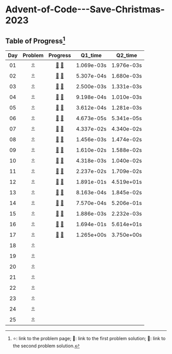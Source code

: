 # Advent-of-Code---Save-Christmas-2023

## Table of Progress[^1]
|Day|Problem|Progress|Q1_time|Q2_time|
|:---:|:---:|:---:|:---:|:---:|
|01|[:star:](https://adventofcode.com/2023/day/1)|[:christmas_tree:](https://github.com/Mushi0/Advent-of-Code---Save-Christmas-2023/blob/main/Python/D1_1.py) [:santa:](https://github.com/Mushi0/Advent-of-Code---Save-Christmas-2023/blob/main/Python/D1_2.py)|1.069e-03s|1.976e-03s|
|02|[:star:](https://adventofcode.com/2023/day/2)|[:christmas_tree:](https://github.com/Mushi0/Advent-of-Code---Save-Christmas-2023/blob/main/Python/D2_1.py) [:santa:](https://github.com/Mushi0/Advent-of-Code---Save-Christmas-2023/blob/main/Python/D2_2.py)|5.307e-04s|1.680e-03s|
|03|[:star:](https://adventofcode.com/2023/day/3)|[:christmas_tree:](https://github.com/Mushi0/Advent-of-Code---Save-Christmas-2023/blob/main/Python/D3_1.py) [:santa:](https://github.com/Mushi0/Advent-of-Code---Save-Christmas-2023/blob/main/Python/D3_2.py)|2.500e-03s|1.331e-03s|
|04|[:star:](https://adventofcode.com/2023/day/4)|[:christmas_tree:](https://github.com/Mushi0/Advent-of-Code---Save-Christmas-2023/blob/main/Python/D4_1.py) [:santa:](https://github.com/Mushi0/Advent-of-Code---Save-Christmas-2023/blob/main/Python/D4_2.py)|9.198e-04s|1.010e-03s|
|05|[:star:](https://adventofcode.com/2023/day/5)|[:christmas_tree:](https://github.com/Mushi0/Advent-of-Code---Save-Christmas-2023/blob/main/Python/D5_1.py) [:santa:](https://github.com/Mushi0/Advent-of-Code---Save-Christmas-2023/blob/main/Python/D5_2.py)|3.612e-04s|1.281e-03s|
|06|[:star:](https://adventofcode.com/2023/day/6)|[:christmas_tree:](https://github.com/Mushi0/Advent-of-Code---Save-Christmas-2023/blob/main/Python/D6_1.py) [:santa:](https://github.com/Mushi0/Advent-of-Code---Save-Christmas-2023/blob/main/Python/D6_2_better.py)|4.673e-05s|5.341e-05s|
|07|[:star:](https://adventofcode.com/2023/day/7)|[:christmas_tree:](https://github.com/Mushi0/Advent-of-Code---Save-Christmas-2023/blob/main/Python/D7_1.py) [:santa:](https://github.com/Mushi0/Advent-of-Code---Save-Christmas-2023/blob/main/Python/D7_2.py)|4.337e-02s|4.340e-02s|
|08|[:star:](https://adventofcode.com/2023/day/8)|[:christmas_tree:](https://github.com/Mushi0/Advent-of-Code---Save-Christmas-2023/blob/main/Python/D8_1.py) [:santa:](https://github.com/Mushi0/Advent-of-Code---Save-Christmas-2023/blob/main/Python/D8_2.py)|1.456e-03s|1.474e-02s|
|09|[:star:](https://adventofcode.com/2023/day/9)|[:christmas_tree:](https://github.com/Mushi0/Advent-of-Code---Save-Christmas-2023/blob/main/Python/D9_1.py) [:santa:](https://github.com/Mushi0/Advent-of-Code---Save-Christmas-2023/blob/main/Python/D9_2.py)|1.610e-02s|1.588e-02s|
|10|[:star:](https://adventofcode.com/2023/day/10)|[:christmas_tree:](https://github.com/Mushi0/Advent-of-Code---Save-Christmas-2023/blob/main/Python/D10_1.py) [:santa:](https://github.com/Mushi0/Advent-of-Code---Save-Christmas-2023/blob/main/Python/D10_2.py)|4.318e-03s|1.040e-02s|
|11|[:star:](https://adventofcode.com/2023/day/11)|[:christmas_tree:](https://github.com/Mushi0/Advent-of-Code---Save-Christmas-2023/blob/main/Python/D11_1.py) [:santa:](https://github.com/Mushi0/Advent-of-Code---Save-Christmas-2023/blob/main/Python/D11_2.py)|2.237e-02s|1.709e-02s|
|12|[:star:](https://adventofcode.com/2023/day/12)|[:christmas_tree:](https://github.com/Mushi0/Advent-of-Code---Save-Christmas-2023/blob/main/Python/D12_1_evenBetter.py) [:santa:](https://github.com/Mushi0/Advent-of-Code---Save-Christmas-2023/blob/main/Python/D12_2.py)|1.891e-01s|4.519e+01s|
|13|[:star:](https://adventofcode.com/2023/day/13)|[:christmas_tree:](https://github.com/Mushi0/Advent-of-Code---Save-Christmas-2023/blob/main/Python/D13_1_better.py) [:santa:](https://github.com/Mushi0/Advent-of-Code---Save-Christmas-2023/blob/main/Python/D13_2.py)|8.163e-04s|1.845e-02s|
|14|[:star:](https://adventofcode.com/2023/day/14)|[:christmas_tree:](https://github.com/Mushi0/Advent-of-Code---Save-Christmas-2023/blob/main/Python/D14_1.py) [:santa:](https://github.com/Mushi0/Advent-of-Code---Save-Christmas-2023/blob/main/Python/D14_2_3_the_best.py)|7.570e-04s|5.206e-01s|
|15|[:star:](https://adventofcode.com/2023/day/15)|[:christmas_tree:](https://github.com/Mushi0/Advent-of-Code---Save-Christmas-2023/blob/main/Python/D15_1.py) [:santa:](https://github.com/Mushi0/Advent-of-Code---Save-Christmas-2023/blob/main/Python/D15_2.py)|1.886e-03s|2.232e-03s|
|16|[:star:](https://adventofcode.com/2023/day/16)|[:christmas_tree:](https://github.com/Mushi0/Advent-of-Code---Save-Christmas-2023/blob/main/Python/D16_1.py) [:santa:](https://github.com/Mushi0/Advent-of-Code---Save-Christmas-2023/blob/main/Python/D16_2.py)|1.694e-01s|5.614e+01s|
|17|[:star:](https://adventofcode.com/2023/day/17)|[:christmas_tree:](https://github.com/Mushi0/Advent-of-Code---Save-Christmas-2023/blob/main/Python/D17_1.py) [:santa:](https://github.com/Mushi0/Advent-of-Code---Save-Christmas-2023/blob/main/Python/D17_2.py)|1.265e+00s|3.750e+00s|
|18|[:star:](https://adventofcode.com/2023/day/18)||||
|19|[:star:](https://adventofcode.com/2023/day/19)||||
|20|[:star:](https://adventofcode.com/2023/day/20)||||
|21|[:star:](https://adventofcode.com/2023/day/21)||||
|22|[:star:](https://adventofcode.com/2023/day/22)||||
|23|[:star:](https://adventofcode.com/2023/day/23)||||
|24|[:star:](https://adventofcode.com/2023/day/24)||||
|25|[:star:](https://adventofcode.com/2023/day/25)||||

[^1]: :star:: link to the problem page; :christmas_tree:: link to the first problem solution; :santa:: link to the second problem solution. 
